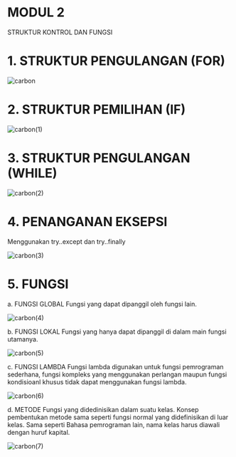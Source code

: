# MODUL 2
STRUKTUR KONTROL DAN FUNGSI

# 1. STRUKTUR PENGULANGAN (FOR)

![carbon](https://user-images.githubusercontent.com/72428738/115995467-83ba3d00-a605-11eb-883d-a8e2b3263c38.png)

# 2. STRUKTUR PEMILIHAN (IF)

![carbon(1)](https://user-images.githubusercontent.com/72428738/115995846-18716a80-a607-11eb-98b8-2b9640bb7bb1.png)

# 3. STRUKTUR PENGULANGAN (WHILE)

![carbon(2)](https://user-images.githubusercontent.com/72428738/115995879-35a63900-a607-11eb-91fc-a3a6fab2e728.png)

# 4. PENANGANAN EKSEPSI
Menggunakan try..except dan try..finally

![carbon(3)](https://user-images.githubusercontent.com/72428738/115995913-69815e80-a607-11eb-8900-275cdbeabac2.png)

# 5. FUNGSI
 a. FUNGSI GLOBAL
 Fungsi yang dapat dipanggil oleh fungsi lain.
 
![carbon(4)](https://user-images.githubusercontent.com/72428738/115995963-a3eafb80-a607-11eb-978c-28cee014649f.png)

 b. FUNGSI LOKAL
 Fungsi yang hanya dapat dipanggil di dalam main fungsi utamanya.
 
![carbon(5)](https://user-images.githubusercontent.com/72428738/115995988-c2e98d80-a607-11eb-9f30-fbd7a949b6e4.png)

 c. FUNGSI LAMBDA
 Fungsi lambda digunakan untuk fungsi pemrograman sederhana, fungsi kompleks yang menggunakan perlangan maupun fungsi kondisioanl khusus tidak dapat menggunakan fungsi lambda.
 
![carbon(6)](https://user-images.githubusercontent.com/72428738/115996027-e6acd380-a607-11eb-8755-355dc4fdb265.png)
 
 d. METODE
 Fungsi yang didedinisikan dalam suatu kelas. Konsep pembentukan metode sama seperti fungsi normal yang didefinisikan di luar kelas. Sama seperti Bahasa pemrograman lain, nama kelas harus diawali dengan huruf kapital.

![carbon(7)](https://user-images.githubusercontent.com/72428738/115996074-122fbe00-a608-11eb-8250-0747bf838314.png)
